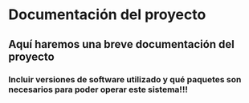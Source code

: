# Documentación del proyecto

## Aquí haremos una breve documentación del proyecto

### Incluir versiones de software utilizado y qué paquetes son necesarios para poder operar este sistema!!!